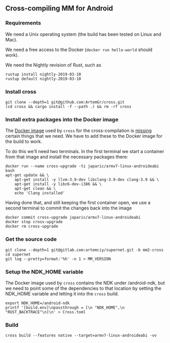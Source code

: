 ## Cross-compiling MM for Android

### Requirements

We need a Unix operating system (the build has been tested on Linux and Mac).

We need a free access to the Docker (`docker run hello-world` should work).

We need the Nightly revision of Rust, such as

    rustup install nightly-2019-03-10
    rustup default nightly-2019-03-10

### Install cross

    git clone --depth=1 git@github.com:ArtemGr/cross.git
    (cd cross && cargo install -f --path .) && rm -rf cross

### Install extra packages into the Docker image

The [Docker image](https://github.com/rust-embedded/cross/tree/master/docker/armv7-linux-androideabi) used by `cross` for the cross-compilation is [missing](https://github.com/rust-embedded/cross/issues/174) certain things that we need. We have to add these to the Docker image for the build to work.

To do this we'll need two terminals. In the first terminal we start a container from that image and install the necessary packages there:

    docker run --name cross-upgrade -ti japaric/armv7-linux-androideabi bash
    apt-get update && \
        apt-get install -y llvm-3.9-dev libclang-3.9-dev clang-3.9 && \
        apt-get install -y libc6-dev-i386 && \
        apt-get clean && \
        echo 'Clang installed'

Having done that, and still keeping the first container open,
we use a second terminal to commit the changes back into the image

    docker commit cross-upgrade japaric/armv7-linux-androideabi
    docker stop cross-upgrade
    docker rm cross-upgrade

### Get the source code

    git clone --depth=1 git@gitlab.com:artemciy/supernet.git -b mm2-cross
    cd supernet
    git log --pretty=format:'%h' -n 1 > MM_VERSION

### Setup the NDK_HOME variable

The Docker image used by `cross` contains the NDK under /android-ndk,
but we need to point some of the dependencies to that location
by setting the NDK_HOME variable and letting it into the `cross` build.

    export NDK_HOME=/android-ndk
    printf '[build.env]\npassthrough = [\n "NDK_HOME",\n "RUST_BACKTRACE"\n]\n' > Cross.toml

### Build

    cross build --features native --target=armv7-linux-androideabi -vv
